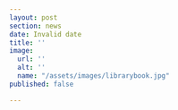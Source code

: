 ```yaml
---
layout: post
section: news
date: Invalid date
title: ''
image:
  url: ''
  alt: ''
  name: "/assets/images/librarybook.jpg"
published: false

---
```

